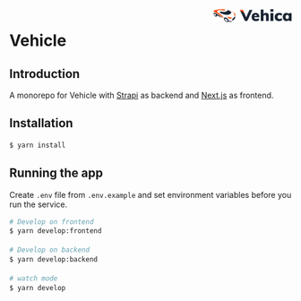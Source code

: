 <img src="./.github/logo.png" alt="logo" align="right" width="140" />

# Vehicle

## Introduction

A monorepo for Vehicle with [Strapi](https://docs.strapi.io/) as backend and [Next.js](https://nextjs.org/) as frontend.

## Installation

```bash
$ yarn install
```

## Running the app

Create `.env` file from `.env.example` and set environment variables before you run the service.

```bash
# Develop on frontend
$ yarn develop:frontend

# Develop on backend
$ yarn develop:backend

# watch mode
$ yarn develop
```
